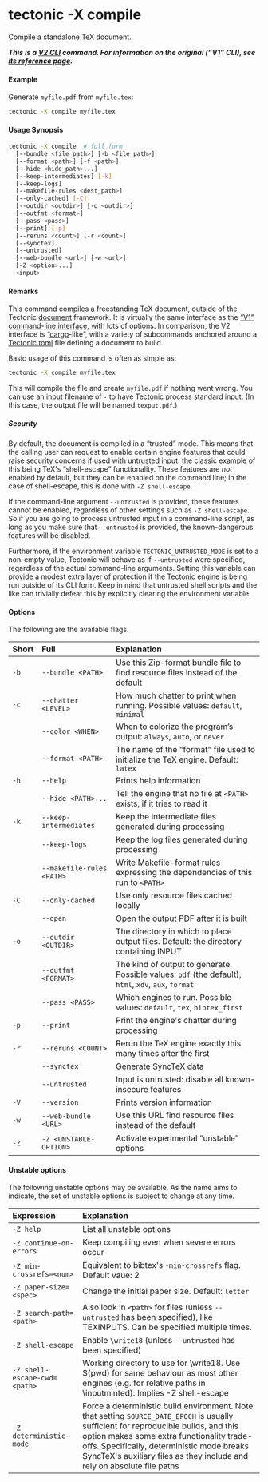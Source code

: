 # tectonic -X compile

Compile a standalone TeX document.

***This is a [V2 CLI][v2cli-ref] command. For information on the original (“V1”
CLI), see [its reference page][v1cli-ref].***

[v2cli-ref]: ../ref/v2cli.md
[v1cli-ref]: ../ref/v1cli.md

#### Example

Generate `myfile.pdf` from `myfile.tex`:

```sh
tectonic -X compile myfile.tex
```

#### Usage Synopsis

<!-- Keep options alphabetized -->

```sh
tectonic -X compile  # full form
  [--bundle <file_path>] [-b <file_path>]
  [--format <path>] [-f <path>]
  [--hide <hide_path>...]
  [--keep-intermediates] [-k]
  [--keep-logs]
  [--makefile-rules <dest_path>]
  [--only-cached] [-C]
  [--outdir <outdir>] [-o <outdir>]
  [--outfmt <format>]
  [--pass <pass>]
  [--print] [-p]
  [--reruns <count>] [-r <count>]
  [--synctex]
  [--untrusted]
  [--web-bundle <url>] [-w <url>]
  [-Z <option>...]
  <input>
```

#### Remarks

This command compiles a freestanding TeX document, outside of the Tectonic
[document][docs-ref] framework. It is virtually the same interface as the [“V1”
command-line interface][v1cli-ref], with lots of options. In comparison, the V2
interface is “[cargo]-like”, with a variety of subcommands anchored around a
[Tectonic.toml] file defining a document to build.

[docs-ref]: ../ref/documents.md
[cargo]: https://doc.rust-lang.org/cargo/
[Tectonic.toml]: ./tectonic-toml.md

Basic usage of this command is often as simple as:

```sh
tectonic -X compile myfile.tex
```

This will compile the file and create `myfile.pdf` if nothing went wrong. You
can use an input filename of `-` to have Tectonic process standard input. (In
this case, the output file will be named `texput.pdf`.)

##### Security

By default, the document is compiled in a “trusted” mode. This means that the
calling user can request to enable certain engine features that could raise
security concerns if used with untrusted input: the classic example of this
being TeX's “shell-escape” functionality. These features are *not* enabled by
default, but they can be enabled on the command line; in the case of
shell-escape, this is done with `-Z shell-escape`.

If the command-line argument `--untrusted` is provided, these features cannot be
enabled, regardless of other settings such as `-Z shell-escape`. So if you are
going to process untrusted input in a command-line script, as long as you make
sure that `--untrusted` is provided, the known-dangerous features will be
disabled.

Furthermore, if the environment variable `TECTONIC_UNTRUSTED_MODE` is set to a
non-empty value, Tectonic will behave as if `--untrusted` were specified,
regardless of the actual command-line arguments. Setting this variable can
provide a modest extra layer of protection if the Tectonic engine is being run
outside of its CLI form. Keep in mind that untrusted shell scripts and the like
can trivially defeat this by explicitly clearing the environment variable.

#### Options

The following are the available flags.

<!-- Keep alphabetized by full name: -->

| Short | Full                      | Explanation                                                                                    |
|:------|:--------------------------|:-----------------------------------------------------------------------------------------------|
| `-b`  | `--bundle <PATH>`         | Use this Zip-format bundle file to find resource files instead of the default |
| `-c`  | `--chatter <LEVEL>`       | How much chatter to print when running. Possible values: `default`, `minimal` |
|       | `--color <WHEN>`          | When to colorize the program’s output: `always`, `auto`, or `never` |
|       | `--format <PATH>`         | The name of the "format" file used to initialize the TeX engine. Default: `latex` |
| `-h`  | `--help`                  | Prints help information |
|       | `--hide <PATH>...`        | Tell the engine that no file at `<PATH>` exists, if it tries to read it |
| `-k`  | `--keep-intermediates`    | Keep the intermediate files generated during processing |
|       | `--keep-logs`             | Keep the log files generated during processing |
|       | `--makefile-rules <PATH>` | Write Makefile-format rules expressing the dependencies of this run to `<PATH>` |
| `-C`  | `--only-cached`           | Use only resource files cached locally |
|       | `--open`                  | Open the output PDF after it is built |
| `-o`  | `--outdir <OUTDIR>`       | The directory in which to place output files. Default: the directory containing INPUT |
|       | `--outfmt <FORMAT>`       | The kind of output to generate. Possible values: `pdf` (the default), `html`, `xdv`, `aux`, `format` |
|       | `--pass <PASS>`           | Which engines to run. Possible values: `default`, `tex`, `bibtex_first` |
| `-p`  | `--print`                 | Print the engine's chatter during processing |
| `-r`  | `--reruns <COUNT>`        | Rerun the TeX engine exactly this many times after the first |
|       | `--synctex`               | Generate SyncTeX data |
|       | `--untrusted`             | Input is untrusted: disable all known-insecure features |
| `-V`  | `--version`               | Prints version information |
| `-w`  | `--web-bundle <URL>`      | Use this URL find resource files instead of the default |
| `-Z`  | `-Z <UNSTABLE-OPTION>`    | Activate experimental “unstable” options |

#### Unstable options

The following unstable options may be available. As the name aims to indicate,
the set of unstable options is subject to change at any time.

<!-- Keep alphabetized: -->

| Expression               | Explanation |
|:-------------------------|:------------|
| `-Z help`                | List all unstable options |
| `-Z continue-on-errors`  | Keep compiling even when severe errors occur |
| `-Z min-crossrefs=<num>` | Equivalent to bibtex's `-min-crossrefs` flag. Default vaue: 2 |
| `-Z paper-size=<spec>`   | Change the initial paper size. Default: `letter` |
| `-Z search-path=<path>`  | Also look in `<path>` for files (unless `--untrusted` has been specified), like TEXINPUTS. Can be specified multiple times. |
| `-Z shell-escape`        | Enable `\write18` (unless `--untrusted` has been specified) |
| `-Z shell-escape-cwd=<path>` | Working directory to use for \write18. Use $(pwd) for same behaviour as most other engines (e.g. for relative paths in \inputminted). Implies -Z shell-escape |
| `-Z deterministic-mode`  | Force a deterministic build environment. Note that setting `SOURCE_DATE_EPOCH` is usually sufficient for reproducible builds, and this option makes some extra functionality trade-offs. Specifically, deterministic mode breaks SyncTeX's auxiliary files as they include and rely on absolute file paths |
